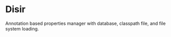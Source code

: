 # Disir
Annotation based properties manager with database, classpath file, and file system loading.
